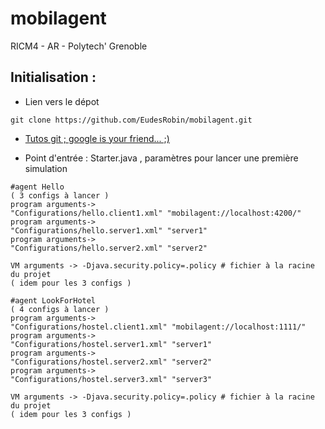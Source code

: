 # mobilagent
RICM4 - AR - Polytech' Grenoble

Initialisation :
--------

* Lien vers le dépot
```
git clone https://github.com/EudesRobin/mobilagent.git
```

* [Tutos git ; google is your friend... ;)](http://www.miximum.fr/enfin-comprendre-git.html)

* Point d'entrée : Starter.java , paramètres pour lancer une première simulation
```
#agent Hello
( 3 configs à lancer )
program arguments-> 
"Configurations/hello.client1.xml" "mobilagent://localhost:4200/"
program arguments-> 
"Configurations/hello.server1.xml" "server1"
program arguments-> 
"Configurations/hello.server2.xml" "server2"

VM arguments -> -Djava.security.policy=.policy # fichier à la racine du projet
( idem pour les 3 configs )
```

```
#agent LookForHotel
( 4 configs à lancer )
program arguments-> 
"Configurations/hostel.client1.xml" "mobilagent://localhost:1111/"
program arguments-> 
"Configurations/hostel.server1.xml" "server1"
program arguments-> 
"Configurations/hostel.server2.xml" "server2"
program arguments-> 
"Configurations/hostel.server3.xml" "server3"

VM arguments -> -Djava.security.policy=.policy # fichier à la racine du projet
( idem pour les 3 configs )
```

